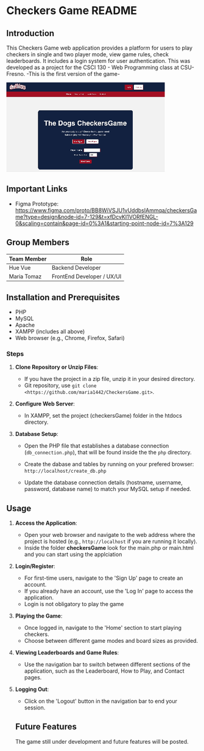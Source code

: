 
# Checkers Game  README

## Introduction

This Checkers Game web application provides a platform for users to play checkers in single and two player mode, view game rules, check leaderboards. It includes a login system for user authentication. This was developed as a project for the CSCI 130 - Web Programming class at CSU-Fresno. -This is the first version of the game- 

![](https://github.com/maria1442/CheckersGame/blob/main/Screen%20Recording%202023-12-14%20at%2011.45.17%20AM%20(1).gif)



## Important Links

- Figma Prototype: https://www.figma.com/proto/BB8WiVSJU1vUddbsIAmmqa/checkersGame?type=design&node-id=7-129&t=xfDcvKI1VORfENGL-0&scaling=contain&page-id=0%3A1&starting-point-node-id=7%3A129 

## Group Members 
| Team Member | Role |
---|---
| Hue Vue | Backend Developer|
| Maria Tomaz | FrontEnd Developer / UX/UI |


## Installation and Prerequisites

- PHP 
- MySQL 
- Apache
- XAMPP (includes all above)
- Web browser (e.g., Chrome, Firefox, Safari)

### Steps

1. **Clone Repository or Unzip Files**: 
   - If you have the project in a zip file, unzip it in your desired directory.
   -  Git repository, use `git clone <https://github.com/maria1442/CheckersGame.git>`.

2. **Configure Web Server**:
   - In XAMPP, set the project (checkersGame) folder  in the htdocs directory.
   
3. **Database Setup**:
   - Open the PHP file that establishes a database connection (`db_connection.php`), that will be found inside the  the `php`  directory.

   - Create the dabase and tables by running on your prefered browser: `http://localhost/create_db.php`

   - Update the database connection details (hostname, username, password, database name) to match your MySQL setup if needed.

## Usage

1. **Access the Application**:
   - Open your web browser and navigate to the web address where the project is hosted (e.g., `http://localhost` if you are running it locally).
    - Inside the folder **checkersGame** look for the main.php or main.html and you can start using the applciation 

2. **Login/Register**:
   - For first-time users, navigate to the 'Sign Up' page to create an account.
   - If you already have an account, use the 'Log In' page to access the application.
   - Login is not obligatory to play the game

3. **Playing the Game**:
   - Once logged in, navigate to the 'Home' section to start playing checkers.
   - Choose between different game modes and board sizes as provided.

4. **Viewing Leaderboards and Game Rules**:
   - Use the navigation bar to switch between different sections of the application, such as the Leaderboard, How to Play, and Contact pages.

5. **Logging Out**:
   - Click on the 'Logout' button in the navigation bar to end your session.
  
   ## Future Features

   The game still under development and future features will be posted. 

